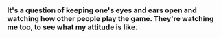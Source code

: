 ### It's a question of keeping one's eyes and ears open and watching how other people play the game. They're watching me too, to see what my attitude is like.